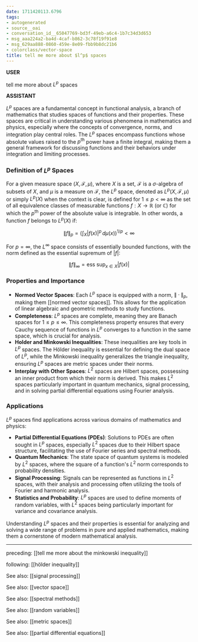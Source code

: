 ```yaml
---
date: 1711420113.6796
tags:
- autogenerated
- source__oai
- conversation_id__65047769-bd3f-49eb-a6c4-1b7c34d3d653
- msg_aaa224a2-ba4d-4caf-b862-3c78f19f91e8
- msg_629aa888-0860-459e-8e09-fbb9b8dc21b6
- colorclass/vector-space
title: tell me more about $l^p$ spaces
---
```


**USER**

tell me more about $L^p$ spaces


**ASSISTANT**

$L^p$ spaces are a fundamental concept in functional analysis, a branch of mathematics that studies spaces of functions and their properties. These spaces are critical in understanding various phenomena in mathematics and physics, especially where the concepts of convergence, norms, and integration play central roles. The $L^p$ spaces encompass functions whose absolute values raised to the $p^\text{th}$ power have a finite integral, making them a general framework for discussing functions and their behaviors under integration and limiting processes.

### Definition of $L^p$ Spaces

For a given measure space $(X, \mathcal{F}, \mu)$, where $X$ is a set, $\mathcal{F}$ is a $\sigma$-algebra of subsets of $X$, and $\mu$ is a measure on $\mathcal{F}$, the $L^p$ space, denoted as $L^p(X, \mathcal{F}, \mu)$ or simply $L^p(X)$ when the context is clear, is defined for $1 \leq p < \infty$ as the set of all equivalence classes of measurable functions $f: X \to \mathbb{R}$ (or $\mathbb{C}$) for which the $p^\text{th}$ power of the absolute value is integrable. In other words, a function $f$ belongs to $L^p(X)$ if:

$$
\|f\|_p = \left( \int_X |f(x)|^p \, d\mu(x) \right)^{1/p} < \infty
$$

For $p = \infty$, the $L^\infty$ space consists of essentially bounded functions, with the norm defined as the essential supremum of $|f|$:

$$
\|f\|_\infty = \text{ess sup}_{x \in X} |f(x)|
$$

### Properties and Importance

- **Normed Vector Spaces**: Each $L^p$ space is equipped with a norm, $\|\cdot\|_p$, making them [[normed vector spaces]]. This allows for the application of linear algebraic and geometric methods to study functions.
- **Completeness**: $L^p$ spaces are complete, meaning they are Banach spaces for $1 \leq p \leq \infty$. This completeness property ensures that every Cauchy sequence of functions in $L^p$ converges to a function in the same space, which is crucial for analysis.
- **Holder and Minkowski Inequalities**: These inequalities are key tools in $L^p$ spaces. The Hölder inequality is essential for defining the dual space of $L^p$, while the Minkowski inequality generalizes the triangle inequality, ensuring $L^p$ spaces are metric spaces under their norms.
- **Interplay with Other Spaces**: $L^2$ spaces are Hilbert spaces, possessing an inner product from which their norm is derived. This makes $L^2$ spaces particularly important in quantum mechanics, signal processing, and in solving partial differential equations using Fourier analysis.

### Applications

$L^p$ spaces find applications across various domains of mathematics and physics:

- **Partial Differential Equations (PDEs)**: Solutions to PDEs are often sought in $L^p$ spaces, especially $L^2$ spaces due to their Hilbert space structure, facilitating the use of Fourier series and spectral methods.
- **Quantum Mechanics**: The state space of quantum systems is modeled by $L^2$ spaces, where the square of a function's $L^2$ norm corresponds to probability densities.
- **Signal Processing**: Signals can be represented as functions in $L^2$ spaces, with their analysis and processing often utilizing the tools of Fourier and harmonic analysis.
- **Statistics and Probability**: $L^p$ spaces are used to define moments of random variables, with $L^2$ spaces being particularly important for variance and covariance analysis.

Understanding $L^p$ spaces and their properties is essential for analyzing and solving a wide range of problems in pure and applied mathematics, making them a cornerstone of modern mathematical analysis.


---

preceding: [[tell me more about the minkowski inequality]]  


following: [[hölder inequality]]

See also: [[signal processing]]


See also: [[vector space]]


See also: [[spectral methods]]


See also: [[random variables]]


See also: [[metric spaces]]


See also: [[partial differential equations]]